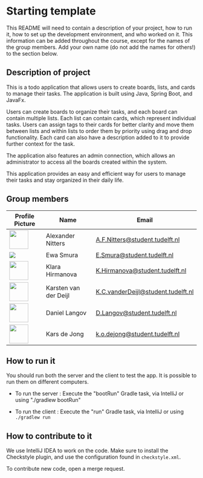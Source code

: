 # Starting template

This README will need to contain a description of your project, how to run it, how to set up the development environment, and who worked on it.
This information can be added throughout the course, except for the names of the group members.
Add your own name (do not add the names for others!) to the section below.

## Description of project

This is a todo application that allows users to create boards, lists, and cards to manage their tasks. The application is built using Java, Spring Boot, and JavaFx.

Users can create boards to organize their tasks, and each board can contain multiple lists. Each list can contain cards, which represent individual tasks. Users can assign tags to their cards for better clarity and move them between lists and within lists to order them by priority using drag and drop functionality. Each card can also have a description added to it to provide further context for the task.

The application also features an admin connection, which allows an administrator to access all the boards created within the system.

This application provides an easy and efficient way for users to manage their tasks and stay organized in their daily life.

## Group members

| Profile Picture                                                                                                                | Name                  | Email                              |
|--------------------------------------------------------------------------------------------------------------------------------|-----------------------|------------------------------------|
| <img src="https://secure.gravatar.com/avatar/f004a03bd72f9a2f9595a4676d567d20?s=192&d=identicon" width="50px" height="50px" /> | Alexander Nitters     | A.F.Nitters@student.tudelft.nl     |
| <img src="https://secure.gravatar.com/avatar/9332532bcdbd08f14061547d57064706?s=800&d=identicon&size=50" />                    | Ewa Smura             | E.Smura@student.tudelft.nl         |
| <img src="https://secure.gravatar.com/avatar/d77dd5f4f470c381b393d8123415b8a3?s=800&d=identicon" width="50px" height="50px" /> | Klara Hirmanova       | K.Hirmanova@student.tudelft.nl     |
| <img src="https://secure.gravatar.com/avatar/9c78da19bcf3e83ba08e2e24267c050a?s=46&d=identicon" width="50px" height="50px" />  | Karsten van der Deijl | K.C.vanderDeijl@student.tudelft.nl |
| <img src="https://secure.gravatar.com/avatar/30fa1bf669762f82e8d5d55a841f46f9?s=800&d=identicon" width="50px" height="50px" /> | Daniel Langov         | D.Langov@student.tudelft.nl        |
| <img src="https://secure.gravatar.com/avatar/d016c356cb0344fc940a7c625ee631e0?s=192&d=identicon" width="50px" height="50px" /> | Kars de Jong         | k.o.dejong@student.tudelft.nl        |

<!-- Instructions (remove once assignment has been completed -->
<!-- - Add (only!) your own name to the table above (use Markdown formatting) -->
<!-- - Mention your *student* email address -->
<!-- - Preferably add a recognizable photo, otherwise add your GitLab photo -->
<!-- - (please make sure the photos have the same size) --> 

## How to run it

You should run both the server and the client to test the app. It is possible to run them on different computers.

- To run the server :
Execute the "bootRun" Gradle task, via IntelliJ or using "./gradlew bootRun"

- To run the client :
Execute the "run" Gradle task, via IntelliJ or using `./gradlew run`

## How to contribute to it

We use IntelliJ IDEA to work on the code.
Make sure to install the Checkstyle plugin, and use the configuration found in `checkstyle.xml`.

To contribute new code, open a merge request.